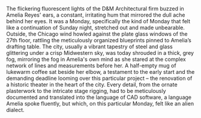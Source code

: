 The flickering fluorescent lights of the D&M Architectural firm buzzed in Amelia Reyes' ears, a constant, irritating hum that mirrored the dull ache behind her eyes.  It was a Monday, specifically the kind of Monday that felt like a continuation of Sunday night, stretched out and made unbearable.  Outside, the Chicago wind howled against the plate glass windows of the 27th floor, rattling the meticulously organized blueprints pinned to Amelia’s drafting table.  The city, usually a vibrant tapestry of steel and glass glittering under a crisp Midwestern sky, was today shrouded in a thick, grey fog, mirroring the fog in Amelia's own mind as she stared at the complex network of lines and measurements before her.  A half-empty mug of lukewarm coffee sat beside her elbow, a testament to the early start and the demanding deadline looming over this particular project – the renovation of a historic theater in the heart of the city.  Every detail, from the ornate plasterwork to the intricate stage rigging, had to be meticulously documented and translated into the language of CAD software, a language Amelia spoke fluently, but which, on this particular Monday, felt like an alien dialect.
